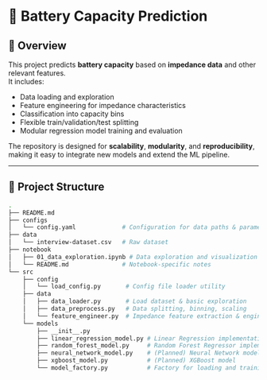 # 🔋 Battery Capacity Prediction

## 📌 Overview
This project predicts **battery capacity** based on **impedance data** and other relevant features.  
It includes:
- Data loading and exploration
- Feature engineering for impedance characteristics
- Classification into capacity bins
- Flexible train/validation/test splitting
- Modular regression model training and evaluation

The repository is designed for **scalability**, **modularity**, and **reproducibility**, making it easy to integrate new models and extend the ML pipeline.

---

## 📂 Project Structure
```bash
.
├── README.md
├── configs
│   └── config.yaml             # Configuration for data paths & parameters
├── data
│   └── interview-dataset.csv   # Raw dataset
├── notebook
│   ├── 01_data_exploration.ipynb # Data exploration and visualization
│   └── README.md               # Notebook-specific notes
└── src
    ├── config
    │   └── load_config.py       # Config file loader utility
    ├── data
    │   ├── data_loader.py       # Load dataset & basic exploration
    │   ├── data_preprocess.py   # Data splitting, binning, scaling
    │   └── feature_engineer.py  # Impedance feature extraction & engineering
    └── models
        ├── __init__.py
        ├── linear_regression_model.py # Linear Regression implementation
        ├── random_forest_model.py     # Random Forest Regressor implementation
        ├── neural_network_model.py    # (Planned) Neural Network model
        ├── xgboost_model.py           # (Planned) XGBoost model
        └── model_factory.py           # Factory for loading and training models
